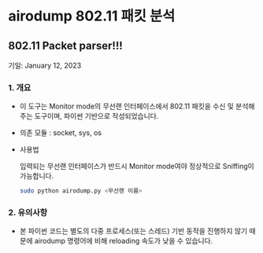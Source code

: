 # airodump 802.11 패킷 분석
## 802.11 Packet parser!!!
기일: January 12, 2023

### 1. 개요

- 이 도구는 Monitor mode의 무선랜 인터페이스에서 802.11 패킷을 수신 및 분석해주는 도구이며, 파이썬 기반으로 작성되었습니다.
- 의존 모듈 : socket, sys, os
- 사용법
    
    입력되는 무선랜 인터페이스가 반드시 Monitor mode여야 정상적으로 Sniffing이 가능합니다.
    
    ```bash
    sudo python airodump.py <무선랜 이름>
    ```  
    

  
  
### 2. 유의사항

- 본 파이썬 코드는 별도의 다중 프로세스(또는 스레드) 기반 동작을 진행하지 않기 때문에 airodump 명령어에 비해 reloading 속도가 낮을 수 있습니다.
